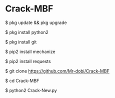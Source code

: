 # Crack-MBF
$ pkg update && pkg upgrade

$ pkg install python2

$ pkg install git

$ pip2 install mechanize

$ pip2 install requests

$ git clone https://github.com/Mr-dobi/Crack-MBF

$ cd Crack-MBF

$ python2 Crack-New.py
